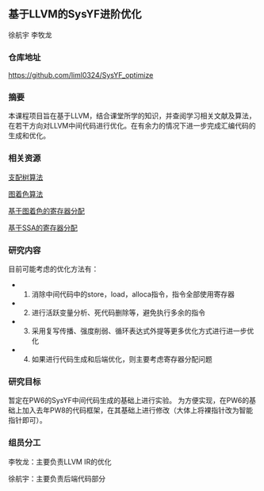 ## 基于LLVM的SysYF进阶优化

徐航宇 李牧龙

### 仓库地址

https://github.com/liml0324/SysYF_optimize

### 摘要

本课程项目旨在基于LLVM，结合课堂所学的知识，并查阅学习相关文献及算法，在若干方向对LLVM中间代码进行优化。在有余力的情况下进一步完成汇编代码的生成和优化。

### 相关资源

[支配树算法](https://www.cs.tufts.edu/comp/150FP/archive/keith-cooper/dom14.pdf)

[图着色算法](https://www.sciencedirect.com/science/article/abs/pii/B9781483231877500155)

[基于图着色的寄存器分配](https://www.sciencedirect.com/science/article/abs/pii/0096055181900485)

[基于SSA的寄存器分配](https://pp.ipd.kit.edu/uploads/publikationen/stemmergrabow21masterarbeit.pdf)

### 研究内容

目前可能考虑的优化方法有：

- 1. 消除中间代码中的store，load，alloca指令，指令全部使用寄存器
- 2. 进行活跃变量分析、死代码删除等，避免执行多余的指令
- 3. 采用复写传播、强度削弱、循环表达式外提等更多优化方式进行进一步优化
- 4. 如果进行代码生成和后端优化，则主要考虑寄存器分配问题

### 研究目标

暂定在PW6的SysYF中间代码生成的基础上进行实验。
为方便实现，在PW6的基础上加入去年PW8的代码框架，在其基础上进行修改（大体上将裸指针改为智能指针即可）。

### 组员分工

李牧龙：主要负责LLVM IR的优化

徐航宇：主要负责后端代码部分
